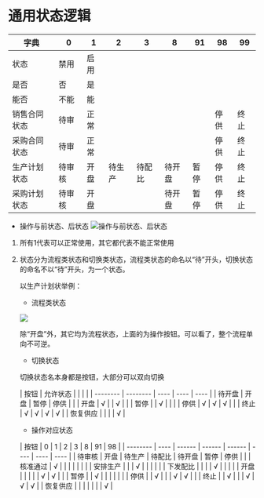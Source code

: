 <!--
 * @Description: 输入文件描述信息
 * @Author: liu-wb
 * @Date: 2022-03-01 13:15:08
 * @LastEditTime: 2022-03-02 13:13:39
-->

# 通用状态逻辑

| 字典         | 0      | 1    | 2      | 3      | 8      | 91   | 98   | 99   |
| ------------ | ------ | ---- | ------ | ------ | ------ | ---- | ---- | ---- |
| 状态         | 禁用   | 启用 |        |        |        |      |      |      |
| 是否         | 否     | 是   |        |        |        |      |      |      |
| 能否         | 不能   | 能   |        |        |        |      |      |      |
| 销售合同状态 | 待审   | 正常 |        |        |        |      | 停供 | 终止 |
| 采购合同状态 | 待审   | 正常 |        |        |        |      | 停供 | 终止 |
| 生产计划状态 | 待审核 | 开盘 | 待生产 | 待配比 | 待开盘 | 暂停 | 停供 | 终止 |
| 采购计划状态 | 待审核 | 开盘 |        |        | 待开盘 | 暂停 | 停供 | 终止 |

* 操作与前状态、后状态
![操作与前状态、后状态](https://markdown-image-space.liu-wb.com/image/202203021313376.png)

1. 所有1代表可以正常使用，其它都代表不能正常使用

2. 状态分为流程类状态和切换类状态，流程类状态的命名以“待”开头，切换状态的命名不以“待”开头，为一个状态。

   以生产计划状举例：

    * 流程类状态

   ![](http://markdown-image-space.liu-wb.com//image/202202262212565.png)

   除“开盘”外，其它均为流程状态，上面的为操作按钮。可以看了，整个流程单向不可逆。

    * 切换状态

   切换状态名本身都是按钮，大部分可以双向切换

   | 按钮     | 允许状态 |      |      |      |
           | -------- | -------- | ---- | ---- | ---- |
   | 待开盘   | 开盘     | 暂停 | 停供 |      |
   | 开盘     | √        |      | √    |      |
   | 暂停     |          | √    |      |      |
   | 停供     | √        | √    | √    |      |
   | 终止     | √        | √    | √    | √    |
   | 恢复供应 |          |      |      | √    |

    * 操作对应状态

   | 按钮     | 0    | 1      | 2      | 3      | 8    | 91   | 98   |
           | -------- | ---- | ------ | ------ | ------ | ---- | ---- | ---- |
   | 待审核   | 开盘 | 待生产 | 待配比 | 待开盘 | 暂停 | 停供 |      |
   | 核准通过 | √    |        |        |        |      |      |      |
   | 安排生产 |      |        | √      |        |      |      |      |
   | 下发配比 |      |        |        | √      |      |      |      |
   | 开盘     |      |        |        |        | √    | √    |      |
   | 暂停     |      | √      |        |        |      |      |      |
   | 停供     |      | √      |        |        | √    | √    |      |
   | 终止     |      | √      |        |        | √    | √    | √    |
   | 恢复供应 |      |        |        |        |      |      | √    |

